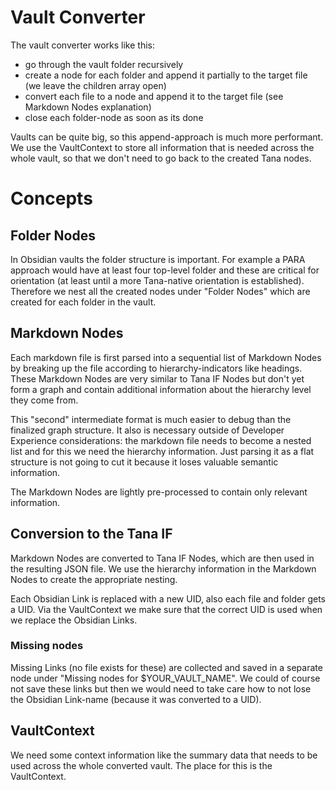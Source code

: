# Vault Converter

The vault converter works like this:

- go through the vault folder recursively
- create a node for each folder and append it partially to the target file (we leave the children array open)
- convert each file to a node and append it to the target file (see Markdown Nodes explanation)
- close each folder-node as soon as its done

Vaults can be quite big, so this append-approach is much more performant.
We use the VaultContext to store all information that is needed across the whole vault, so that we don't need to go back to the created Tana nodes.

# Concepts

## Folder Nodes

In Obsidian vaults the folder structure is important. For example a PARA approach would have at least four top-level folder and these are critical for orientation (at least until a more Tana-native orientation is established). Therefore we nest all the created nodes under "Folder Nodes" which are created for each folder in the vault.

## Markdown Nodes

Each markdown file is first parsed into a sequential list of Markdown Nodes by breaking up the file according to hierarchy-indicators like headings. These Markdown Nodes are very similar to Tana IF Nodes but don't yet form a graph and contain additional information about the hierarchy level they come from.

This "second" intermediate format is much easier to debug than the finalized graph structure. It also is necessary outside of Developer Experience considerations: the markdown file needs to become a nested list and for this we need the hierarchy information. Just parsing it as a flat structure is not going to cut it because it loses valuable semantic information.

The Markdown Nodes are lightly pre-processed to contain only relevant information.

## Conversion to the Tana IF

Markdown Nodes are converted to Tana IF Nodes, which are then used in the resulting JSON file. We use the hierarchy information in the Markdown Nodes to create the appropriate nesting.

Each Obsidian Link is replaced with a new UID, also each file and folder gets a UID. Via the VaultContext we make sure that the correct UID is used when we replace the Obsidian Links.

### Missing nodes

Missing Links (no file exists for these) are collected and saved in a separate node under "Missing nodes for $YOUR_VAULT_NAME". We could of course not save these links but then we would need to take care how to not lose the Obsidian Link-name (because it was converted to a UID).

## VaultContext

We need some context information like the summary data that needs to be used across the whole converted vault. The place for this is the VaultContext.
